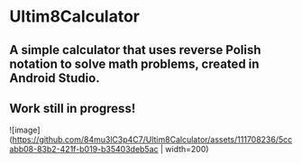 # Ultim8Calculator

## A simple calculator that uses reverse Polish notation to solve math problems, created in Android Studio. <br>

## **Work still in progress!** <br>
![image](https://github.com/84mu3lC3p4C7/Ultim8Calculator/assets/111708236/5ccabb08-83b2-421f-b019-b35403deb5ac | width=200)
